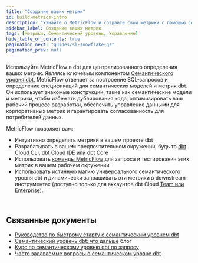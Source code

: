 ```yaml
---
title: "Создание ваших метрик"
id: build-metrics-intro
description: "Узнайте о MetricFlow и создайте свои метрики с помощью семантических моделей"
sidebar_label: Создание ваших метрик
tags: [Метрики, Семантический уровень, Управление]
hide_table_of_contents: true
pagination_next: "guides/sl-snowflake-qs"
pagination_prev: null
---
```


Используйте MetricFlow в dbt для централизованного определения ваших метрик. Являясь ключевым компонентом [Семантического уровня dbt](/docs/use-dbt-semantic-layer/dbt-sl), MetricFlow отвечает за построение SQL-запросов и определение спецификаций для семантических моделей и метрик dbt. Он использует знакомые конструкции, такие как семантические модели и метрики, чтобы избежать дублирования кода, оптимизировать ваш рабочий процесс разработки, обеспечить управление данными для корпоративных метрик и гарантировать согласованность для потребителей данных.

MetricFlow позволяет вам:
- Интуитивно определять метрики в вашем проекте dbt
- Разрабатывать в вашем предпочтительном окружении, будь то [dbt Cloud CLI](/docs/cloud/cloud-cli-installation), [dbt Cloud IDE](/docs/cloud/dbt-cloud-ide/develop-in-the-cloud) или [dbt Core](/docs/core/installation-overview)
- Использовать [команды MetricFlow](/docs/build/metricflow-commands) для запроса и тестирования этих метрик в вашем рабочем окружении
- Использовать истинную магию универсального семантического уровня dbt и динамически запрашивать эти метрики в downstream-инструментах (доступно только для аккаунтов dbt Cloud [Team или Enterprise](https://www.getdbt.com/pricing/)).

<div className="grid--3-col">

 <Card
    title="Быстрый старт для семантического уровня dbt Cloud"
    body="Используйте это руководство для создания и определения метрик, настройки семантического уровня dbt и их запроса с помощью downstream-инструментов."
    link="/guides/sl-snowflake-qs"
    icon="dbt-bit"/>

<Card
    title="О MetricFlow"
    body="Поймите основные концепции MetricFlow, как использовать соединения, как сохранять часто используемые запросы и какие команды доступны."
    link="/docs/build/about-metricflow"
    icon="dbt-bit"/>

  <Card
    title="Семантическая модель"
    body="Используйте семантические модели в качестве основы для определения данных. Они действуют как узлы в семантическом графе, соединяясь с сущностями."
    link="/docs/build/semantic-models"
    icon="dbt-bit"/>

  <Card
    title="Метрики"
    body="Определяйте метрики с помощью мощного сочетания измерений, ограничений или функций, легко организованных в YAML-файлах или отдельных файлах."
    link="/docs/build/metrics-overview"
    icon="dbt-bit"/>
  
  <Card
    title="Расширенные темы"
    body="Узнайте о расширенных темах для семантического уровня dbt и MetricFlow, таких как рабочие процессы моделирования данных и многое другое."
    link="/docs/build/advanced-topics"
    icon="dbt-bit"/>

  <Card
    title="О семантическом уровне dbt"
    body="Представляем семантический уровень dbt, универсальный процесс, который позволяет командам данных централизованно определять и запрашивать метрики."
    link="/docs/use-dbt-semantic-layer/dbt-sl"
    icon="dbt-bit"/>

  <Card
    title="Доступные интеграции"
    body="Откройте для себя разнообразие партнеров, которые бесшовно интегрируются с мощным семантическим уровнем dbt, позволяя вам запрашивать и извлекать ценные инсайты из вашей экосистемы данных."
    link="/docs/cloud-integrations/avail-sl-integrations"
    icon="dbt-bit"/>

</div> <br />

## Связанные документы

- [Руководство по быстрому старту с семантическим уровнем dbt](/guides/sl-snowflake-qs)
- [Семантический уровень dbt: что дальше](https://www.getdbt.com/blog/dbt-semantic-layer-whats-next/) блог
- [Курс по семантическому уровню dbt по запросу](https://learn.getdbt.com/courses/semantic-layer)
- [Часто задаваемые вопросы о семантическом уровне dbt](/docs/use-dbt-semantic-layer/sl-faqs)